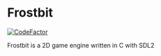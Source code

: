 # Frostbit
[![CodeFactor](https://www.codefactor.io/repository/github/claudemuller/frostbit/badge)](https://www.codefactor.io/repository/github/claudemuller/frostbit)

Frostbit is a 2D game engine written in C with SDL2
